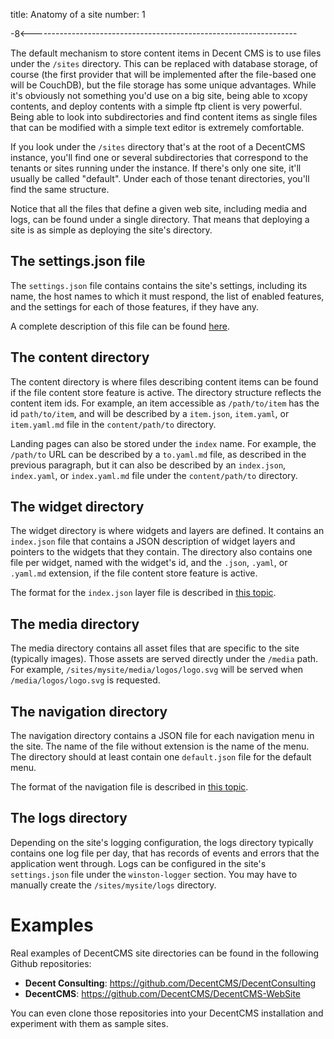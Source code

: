 title: Anatomy of a site
number: 1

-8<------------------------------------------------------------------

The default mechanism to store content items in Decent CMS is to use
files under the `/sites` directory.
This can be replaced with database storage, of course (the first
provider that will be implemented after the file-based one will be
CouchDB), but the file storage has some unique advantages.
While it's obviously not something you'd use on a big site, being
able to xcopy contents, and deploy contents with a simple ftp client
is very powerful.
Being able to look into subdirectories and find content items as
single files that can be modified with a simple text editor is
extremely comfortable.

If you look under the `/sites` directory that's at the root of a
DecentCMS instance, you'll find one or several subdirectories that
correspond to the tenants or sites running under the instance.
If there's only one site, it'll usually be called "default".
Under each of those tenant directories, you'll find the same
structure.

Notice that all the files that define a given web site, including
media and logs, can be found under a single directory.
That means that deploying a site is as simple as deploying the site's
directory.

The settings.json file
----------------------

The `settings.json` file contains contains the site's settings,
including its name, the host names to which it must respond,
the list of enabled features, and the settings for each of those
features, if they have any.

A complete description of this file can be found
[here](/docs/decent-core-multi-tenancy/the-settings-file).

The content directory
---------------------

The content directory is where files describing content items can be
found if the file content store feature is active.
The directory structure reflects the content item ids.
For example, an item accessible as `/path/to/item` has the id
`path/to/item`, and will be described by a `item.json`, `item.yaml`,
or `item.yaml.md` file in the `content/path/to` directory.

Landing pages can also be stored under the `index` name.
For example, the `/path/to` URL can be described by a `to.yaml.md`
file, as described in the previous paragraph, but it can also be
described by an `index.json`, `index.yaml`, or `index.yaml.md`
file under the `content/path/to` directory.

The widget directory
--------------------

The widget directory is where widgets and layers are defined.
It contains an `index.json` file that contains a JSON description of
widget layers and pointers to the widgets that they contain.
The directory also contains one file per widget, named with the
widget's id, and the `.json`, `.yaml`, or `.yaml.md` extension,
if the file content store feature is active.

The format for the `index.json` layer file is described in
[this topic](/docs/decent-core-widgets/layer-file).

The media directory
-------------------

The media directory contains all asset files that are specific to
the site (typically images).
Those assets are served directly under the `/media` path.
For example, `/sites/mysite/media/logos/logo.svg` will
be served when `/media/logos/logo.svg` is requested.

The navigation directory
------------------------

The navigation directory contains a JSON file for each navigation
menu in the site.
The name of the file without extension is the name of the menu.
The directory should at least contain one `default.json` file for
the default menu.

The format of the navigation file is described in
[this topic](/docs/decent-core-navigation/navigation-file).

The logs directory
------------------

Depending on the site's logging configuration, the logs directory
typically contains one log file per day, that has records of events
and errors that the application went through.
Logs can be configured in the site's `settings.json` file under
the `winston-logger` section.
You may have to manually create the `/sites/mysite/logs` directory.

Examples
========

Real examples of DecentCMS site directories can be found in the
following Github repositories:

* **Decent Consulting**:
  <https://github.com/DecentCMS/DecentConsulting>
* **DecentCMS**:
  <https://github.com/DecentCMS/DecentCMS-WebSite>

You can even clone those repositories into your DecentCMS
installation and experiment with them as sample sites.
